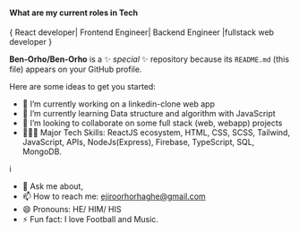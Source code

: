 
#### What are my current roles in Tech


   { React developer| Frontend Engineer| Backend Engineer |fullstack web developer } 

**Ben-Orho/Ben-Orho** is a ✨ _special_ ✨ repository because its `README.md` (this file) appears on your GitHub profile.

Here are some ideas to get you started:

- 🔭 I’m currently working on a linkedin-clone web app
- 🌱 I’m currently learning Data structure and algorithm with JavaScript
- 👯 I’m looking to collaborate on some full stack (web, webapp) projects
-  🤹🏾‍♀️ Major Tech Skills: ReactJS ecosystem, HTML, CSS, SCSS, Tailwind, JavaScript, APIs, NodeJs(Express), Firebase, TypeScript, SQL, MongoDB.


i
- 💬 Ask me about,
- 📫 How to reach me: 
              <a href='#'>ejiroorhorhaghe@gmail.com</a>
- 😄 Pronouns: HE/ HIM/ HIS
- ⚡ Fun fact: I love Football and Music.

